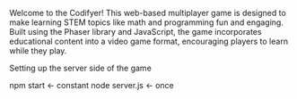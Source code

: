 Welcome to the Codifyer! This web-based multiplayer game is designed to make learning STEM topics like math and programming fun and engaging. Built using the Phaser library and JavaScript, the game incorporates educational content into a video game format, encouraging players to learn while they play.

Setting up the server side of the game

npm start <- constant
node server.js <- once

